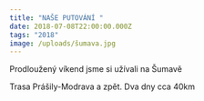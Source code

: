 ```yaml
---
title: "NAŠE PUTOVÁNÍ "
date: 2018-07-08T22:00:00.000Z
tags: "2018"
image: /uploads/šumava.jpg
---
```

Prodloužený víkend jsme si užívali na Šumavě

Trasa Prášily-Modrava a zpět. Dva dny cca 40km